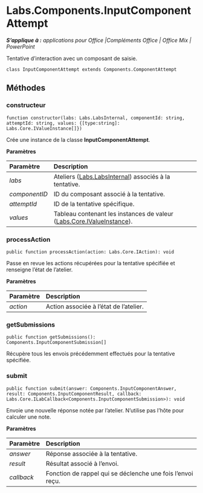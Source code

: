 
# Labs.Components.InputComponentAttempt

 _**S’applique à :** applications pour Office |Compléments Office | Office Mix | PowerPoint_

Tentative d’interaction avec un composant de saisie.

```
class InputComponentAttempt extends Components.ComponentAttempt
```


## Méthodes




### constructeur

 `function constructor(labs: Labs.LabsInternal, componentId: string, attemptId: string, values: {[type:string]: Labs.Core.IValueInstance[]})`

Crée une instance de la classe **InputComponentAttempt**.

 **Paramètres**


|Paramètre|Description|
|:-----|:-----|
| _labs_|Ateliers ([Labs.LabsInternal](http://msdn.microsoft.com/library/599fb2c4-bb16-4422-84ad-10ed85a14018.aspx)) associés à la tentative.|
| _componentID_|ID du composant associé à la tentative.|
| _attemptId_|ID de la tentative spécifique.|
| _values_|Tableau contenant les instances de valeur ([Labs.Core.IValueInstance](../../reference/office-mix/labs.core.ivalueinstance.md)).|

### processAction

 `public function processAction(action: Labs.Core.IAction): void`

Passe en revue les actions récupérées pour la tentative spécifiée et renseigne l’état de l’atelier.

 **Paramètres**


|Paramètre|Description|
|:-----|:-----|
| _action_|Action associée à l’état de l’atelier.|

### getSubmissions

 `public function getSubmissions(): Components.InputComponentSubmission[]`

Récupère tous les envois précédemment effectués pour la tentative spécifiée.


### submit

 `public function submit(answer: Components.InputComponentAnswer, result: Components.InputComponentResult, callback: Labs.Core.ILabCallback<Components.InputComponentSubmission>): void`

Envoie une nouvelle réponse notée par l’atelier. N’utilise pas l’hôte pour calculer une note.

 **Paramètres**


|Paramètre|Description|
|:-----|:-----|
| _answer_|Réponse associée à la tentative.|
| _result_|Résultat associé à l’envoi.|
| _callback_|Fonction de rappel qui se déclenche une fois l’envoi reçu.|
